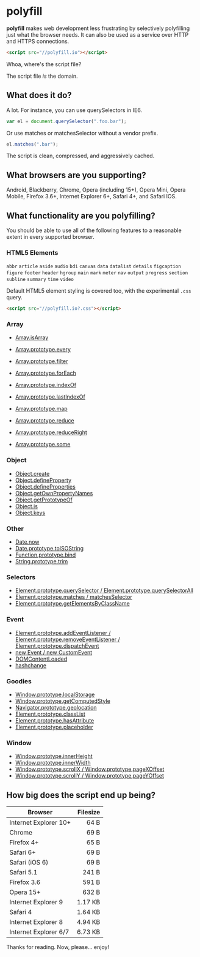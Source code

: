 # polyfill

**polyfill** makes web development less frustrating by selectively polyfilling just what the browser needs. It can also be used as a service over HTTP and HTTPS connections.

```html
<script src="//polyfill.io"></script>
```

Whoa, where's the script file?

The script file *is* the domain.

## What does it do?

A lot. For instance, you can use querySelectors in IE6.

```js
var el = document.querySelector(".foo.bar");
```

Or use matches or matchesSelector without a vendor prefix. 

```js
el.matches(".bar");
```

The script is clean, compressed, and aggressively cached.

## What browsers are you supporting?

Android, Blackberry, Chrome, Opera (including 15+), Opera Mini, Opera Mobile, Firefox 3.6+, Internet Explorer 6+, Safari 4+, and Safari IOS.

## What functionality are you polyfilling?

You should be able to use all of the following features to a reasonable extent in every supported browser.

### HTML5 Elements

`abbr` `article` `aside` `audio` `bdi` `canvas` `data` `datalist` `details` `figcaption` `figure` `footer` `header` `hgroup` `main` `mark` `meter` `nav` `output` `progress` `section` `subline` `summary` `time` `video`

Default HTML5 element styling is covered too, with the experimental `.css` query.

```html
<script src="//polyfill.io?.css"></script>
```

### Array

* [Array.isArray](http://kangax.github.io/es5-compat-table/#Array.isArray)

* [Array.prototype.every](http://kangax.github.io/es5-compat-table/#Array.prototype.every)
* [Array.prototype.filter](http://kangax.github.io/es5-compat-table/#Array.prototype.filter)
* [Array.prototype.forEach](http://kangax.github.io/es5-compat-table/#Array.prototype.forEach)
* [Array.prototype.indexOf](http://kangax.github.io/es5-compat-table/#Array.prototype.indexOf)
* [Array.prototype.lastIndexOf](http://kangax.github.io/es5-compat-table/#Array.prototype.lastIndexOf)
* [Array.prototype.map](http://kangax.github.io/es5-compat-table/#Array.prototype.map)
* [Array.prototype.reduce](http://kangax.github.io/es5-compat-table/#Array.prototype.reduce)
* [Array.prototype.reduceRight](http://kangax.github.io/es5-compat-table/#Array.prototype.reduceRight)
* [Array.prototype.some](http://kangax.github.io/es5-compat-table/#Array.prototype.some)

### Object

* [Object.create](http://kangax.github.io/es5-compat-table/#Object.create)
* [Object.defineProperty](http://kangax.github.io/es5-compat-table/#Object.defineProperty)
* [Object.defineProperties](http://kangax.github.io/es5-compat-table/#Object.defineProperties)
* [Object.getOwnPropertyNames](http://kangax.github.io/es5-compat-table/#Object.getOwnPropertyNames)
* [Object.getPrototypeOf](http://kangax.github.io/es5-compat-table/#Object.getPrototypeOf)
* [Object.is](http://kangax.github.io/es5-compat-table/#Object.is)
* [Object.keys](http://kangax.github.io/es5-compat-table/#Object.keys)

### Other

* [Date.now](http://kangax.github.io/es5-compat-table/#Date.now)
* [Date.prototype.toISOString](http://kangax.github.io/es5-compat-table/#Date.prototype.toISOString)
* [Function.prototype.bind](http://kangax.github.io/es5-compat-table/#Function.prototype.bind)
* [String.prototype.trim](http://kangax.github.io/es5-compat-table/#String.prototype.trim)

### Selectors

* [Element.prototype.querySelector / Element.prototype.querySelectorAll](http://caniuse.com/querySelector)
* [Element.prototype.matches / matchesSelector](http://caniuse.com/matches)
* [Element.prototype.getElementsByClassName](getElementsByClassName)

### Event

* [Element.prototype.addEventListener / Element.prototype.removeEventListener / Element.prototype.dispatchEvent](https://developer.mozilla.org/en-US/docs/Web/API/EventTarget#Browser_Compatibility)
* [new Event / new CustomEvent](https://developer.mozilla.org/en-US/docs/Web/Guide/DOM/Events/Creating_and_triggering_events)
* [DOMContentLoaded](https://developer.mozilla.org/en-US/docs/Web/Reference/Events/DOMContentLoaded#Browser_compatibility)
* [hashchange](http://caniuse.com/hashchange)

### Goodies

* [Window.prototype.localStorage](http://caniuse.com/localStorage)
* [Window.prototype.getComputedStyle](http://caniuse.com/getComputedStyle)
* [Navigator.prototype.geolocation](http://caniuse.com/geolocation)
* [Element.prototype.classList](http://caniuse.com/classList)
* [Element.prototype.hasAttribute](https://developer.mozilla.org/en-US/docs/Web/API/element.hasAttribute)
* [Element.prototype.placeholder](http://caniuse.com/input-placeholder)

### Window

* [Window.prototype.innerHeight](https://developer.mozilla.org/en-US/docs/Web/API/window.innerHeight)
* [Window.prototype.innerWidth](https://developer.mozilla.org/en-US/docs/Web/API/window.innerWidth)
* [Window.prototype.scrollX / Window.prototype.pageXOffset](https://developer.mozilla.org/en-US/docs/Web/API/window.scrollX)
* [Window.prototype.scrollY / Window.prototype.pageYOffset](https://developer.mozilla.org/en-US/docs/Web/API/window.scrollY)

## How big does the script end up being?

| Browser               | Filesize |
| --------------------- | --------:|
| Internet Explorer 10+ |     64 B |
| Chrome                |     69 B |
| Firefox 4+            |     65 B |
| Safari 6+             |     69 B |
| Safari (iOS 6)        |     69 B |
| Safari 5.1            |    241 B |
| Firefox 3.6           |    591 B |
| Opera 15+             |    632 B |
| Internet Explorer 9   |  1.17 KB |
| Safari 4              |  1.64 KB |
| Internet Explorer 8   |  4.94 KB |
| Internet Explorer 6/7 |  6.73 KB |

Thanks for reading. Now, please&hellip; enjoy!